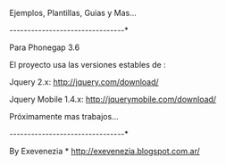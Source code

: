 Ejemplos, Plantillas, Guias y Mas...

--------------------------------*

Para Phonegap 3.6 

El proyecto usa las versiones estables de :

Jquery 2.x: http://jquery.com/download/

Jquery Mobile 1.4.x: http://jquerymobile.com/download/

Próximamente mas trabajos...

--------------------------------*

By Exevenezia  *  http://exevenezia.blogspot.com.ar/
